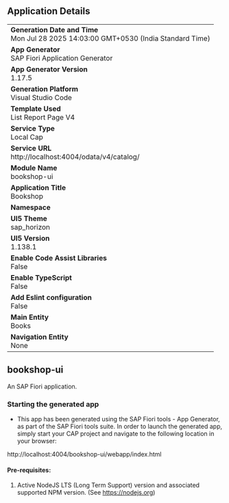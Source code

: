 ## Application Details
|               |
| ------------- |
|**Generation Date and Time**<br>Mon Jul 28 2025 14:03:00 GMT+0530 (India Standard Time)|
|**App Generator**<br>SAP Fiori Application Generator|
|**App Generator Version**<br>1.17.5|
|**Generation Platform**<br>Visual Studio Code|
|**Template Used**<br>List Report Page V4|
|**Service Type**<br>Local Cap|
|**Service URL**<br>http://localhost:4004/odata/v4/catalog/|
|**Module Name**<br>bookshop-ui|
|**Application Title**<br>Bookshop|
|**Namespace**<br>|
|**UI5 Theme**<br>sap_horizon|
|**UI5 Version**<br>1.138.1|
|**Enable Code Assist Libraries**<br>False|
|**Enable TypeScript**<br>False|
|**Add Eslint configuration**<br>False|
|**Main Entity**<br>Books|
|**Navigation Entity**<br>None|

## bookshop-ui

An SAP Fiori application.

### Starting the generated app

-   This app has been generated using the SAP Fiori tools - App Generator, as part of the SAP Fiori tools suite.  In order to launch the generated app, simply start your CAP project and navigate to the following location in your browser:

http://localhost:4004/bookshop-ui/webapp/index.html

#### Pre-requisites:

1. Active NodeJS LTS (Long Term Support) version and associated supported NPM version.  (See https://nodejs.org)


